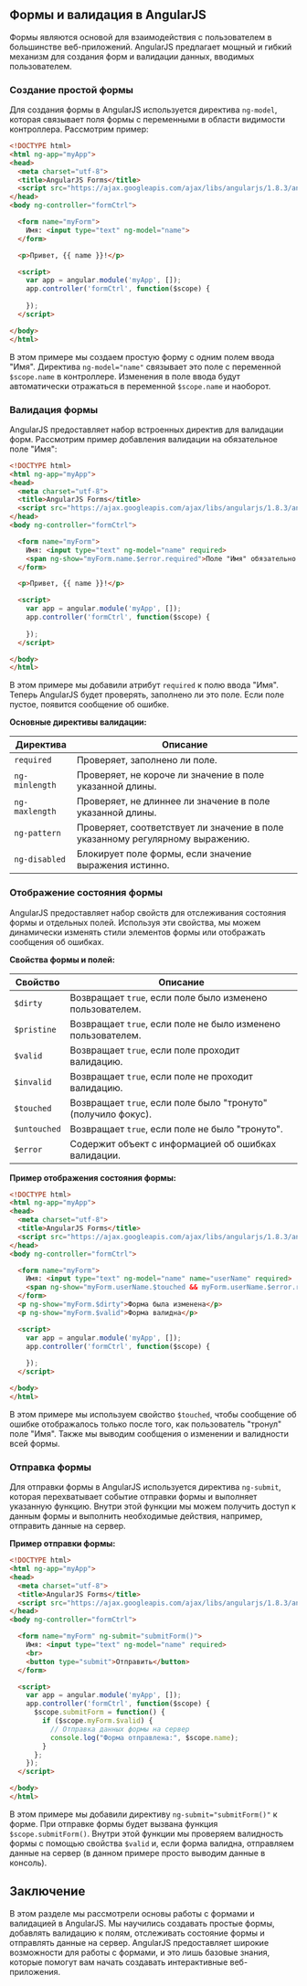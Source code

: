 ## Формы и валидация в AngularJS

Формы являются основой для взаимодействия с пользователем в большинстве веб-приложений.  AngularJS предлагает мощный и гибкий механизм для создания форм и валидации данных, вводимых пользователем. 

### Создание простой формы

Для создания формы в AngularJS используется директива `ng-model`, которая связывает поля формы с переменными в области видимости контроллера. Рассмотрим пример:

```html
<!DOCTYPE html>
<html ng-app="myApp">
<head>
  <meta charset="utf-8">
  <title>AngularJS Forms</title>
  <script src="https://ajax.googleapis.com/ajax/libs/angularjs/1.8.3/angular.min.js"></script>
</head>
<body ng-controller="formCtrl">

  <form name="myForm">
    Имя: <input type="text" ng-model="name">
  </form>

  <p>Привет, {{ name }}!</p>

  <script>
    var app = angular.module('myApp', []);
    app.controller('formCtrl', function($scope) {
      
    });
  </script>

</body>
</html>
```

В этом примере мы создаем простую форму с одним полем ввода "Имя". Директива `ng-model="name"` связывает это поле с переменной `$scope.name` в контроллере. Изменения в поле ввода будут автоматически отражаться в переменной `$scope.name` и наоборот. 

### Валидация формы

AngularJS предоставляет набор встроенных директив для валидации форм. Рассмотрим пример добавления валидации на обязательное поле "Имя":

```html
<!DOCTYPE html>
<html ng-app="myApp">
<head>
  <meta charset="utf-8">
  <title>AngularJS Forms</title>
  <script src="https://ajax.googleapis.com/ajax/libs/angularjs/1.8.3/angular.min.js"></script>
</head>
<body ng-controller="formCtrl">

  <form name="myForm">
    Имя: <input type="text" ng-model="name" required> 
    <span ng-show="myForm.name.$error.required">Поле "Имя" обязательно для заполнения</span>
  </form>

  <p>Привет, {{ name }}!</p>

  <script>
    var app = angular.module('myApp', []);
    app.controller('formCtrl', function($scope) {
      
    });
  </script>

</body>
</html>
```

В этом примере мы добавили атрибут `required` к полю ввода "Имя". Теперь AngularJS будет проверять, заполнено ли это поле. Если поле пустое, появится сообщение об ошибке. 

**Основные директивы валидации:**

| Директива | Описание |
|---|---|
| `required` | Проверяет, заполнено ли поле. |
| `ng-minlength` | Проверяет, не короче ли значение в поле указанной длины. |
| `ng-maxlength` | Проверяет, не длиннее ли значение в поле указанной длины. |
| `ng-pattern` | Проверяет, соответствует ли значение в поле указанному регулярному выражению. |
| `ng-disabled` | Блокирует поле формы, если значение выражения истинно. |

### Отображение состояния формы

AngularJS предоставляет набор свойств для отслеживания состояния формы и отдельных полей. Используя эти свойства, мы можем динамически изменять стили элементов формы или отображать сообщения об ошибках.

**Свойства формы и полей:**

| Свойство | Описание |
|---|---|
| `$dirty` | Возвращает `true`, если поле было изменено пользователем. |
| `$pristine` | Возвращает `true`, если поле не было изменено пользователем. |
| `$valid` | Возвращает `true`, если поле проходит валидацию. |
| `$invalid` | Возвращает `true`, если поле не проходит валидацию. |
| `$touched` | Возвращает `true`, если поле было "тронуто" (получило фокус). |
| `$untouched` | Возвращает `true`, если поле не было "тронуто". |
| `$error` | Содержит объект с информацией об ошибках валидации. |

**Пример отображения состояния формы:**

```html
<!DOCTYPE html>
<html ng-app="myApp">
<head>
  <meta charset="utf-8">
  <title>AngularJS Forms</title>
  <script src="https://ajax.googleapis.com/ajax/libs/angularjs/1.8.3/angular.min.js"></script>
</head>
<body ng-controller="formCtrl">

  <form name="myForm">
    Имя: <input type="text" ng-model="name" name="userName" required> 
    <span ng-show="myForm.userName.$touched && myForm.userName.$error.required">Поле "Имя" обязательно для заполнения</span>
  </form>
  <p ng-show="myForm.$dirty">Форма была изменена</p>
  <p ng-show="myForm.$valid">Форма валидна</p>

  <script>
    var app = angular.module('myApp', []);
    app.controller('formCtrl', function($scope) {
      
    });
  </script>

</body>
</html>
```

В этом примере мы используем свойство `$touched`, чтобы сообщение об ошибке отображалось только после того, как пользователь "тронул" поле "Имя". Также мы выводим сообщения о изменении и валидности всей формы.

### Отправка формы

Для отправки формы в AngularJS используется директива `ng-submit`, которая перехватывает событие отправки формы и выполняет указанную функцию. Внутри этой функции мы можем получить доступ к данным формы и выполнить необходимые действия, например, отправить данные на сервер.

**Пример отправки формы:**

```html
<!DOCTYPE html>
<html ng-app="myApp">
<head>
  <meta charset="utf-8">
  <title>AngularJS Forms</title>
  <script src="https://ajax.googleapis.com/ajax/libs/angularjs/1.8.3/angular.min.js"></script>
</head>
<body ng-controller="formCtrl">

  <form name="myForm" ng-submit="submitForm()">
    Имя: <input type="text" ng-model="name" required>
    <br>
    <button type="submit">Отправить</button>
  </form>

  <script>
    var app = angular.module('myApp', []);
    app.controller('formCtrl', function($scope) {
      $scope.submitForm = function() {
        if ($scope.myForm.$valid) {
          // Отправка данных формы на сервер
          console.log("Форма отправлена:", $scope.name);
        }
      };
    });
  </script>

</body>
</html>
```

В этом примере мы добавили директиву `ng-submit="submitForm()"` к форме. При отправке формы будет вызвана функция `$scope.submitForm()`. Внутри этой функции мы проверяем валидность формы с помощью свойства `$valid` и, если форма валидна, отправляем данные на сервер (в данном примере просто выводим данные в консоль).


## Заключение

В этом разделе мы рассмотрели основы работы с формами и валидацией в AngularJS. Мы научились создавать простые формы, добавлять валидацию к полям, отслеживать состояние формы и отправлять данные на сервер. AngularJS предоставляет широкие возможности для работы с формами, и это лишь базовые знания, которые помогут вам начать создавать интерактивные веб-приложения.
